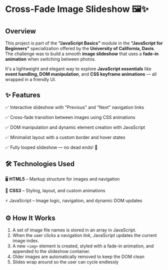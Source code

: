 <h1>Cross-Fade Image Slideshow 🖼️✨</h1>
<h2>Overview</h2>
<p>
  This project is part of the <strong>“JavaScript Basics”</strong> module in the <strong>“JavaScript for Beginners”</strong> specialization offered by the <strong>University of California, Davis</strong>. The challenge was to build a smooth <strong>image slideshow</strong> that uses a <strong>fade-in animation</strong> when switching between photos.
</p>
<p>
  It's a lightweight and elegant way to explore <strong>JavaScript essentials</strong> like <strong>event handling, DOM manipulation</strong>, and <strong>CSS keyframe animations</strong> — all wrapped in a friendly UI.
</p>
<h2>✨ Features</h2>
<p>
  ✅ Interactive slideshow with "Previous" and "Next" navigation links
</p>
<p>
  ✅ Cross-fade transition between images using CSS animations
</p>
<p>
  ✅ DOM manipulation and dynamic element creation with JavaScript
</p>
<p>
  ✅ Minimalist layout with a custom border and hover states
</p>
<p>
  ✅ Fully looped slideshow — no dead ends! 🔁
</p>
<h2>
  🛠️ Technologies Used
</h2>
<p>
  🖥️ <strong>HTML5</strong> – Markup structure for images and navigation
</p>
<p>
  🎨 <strong>CSS3</strong> – Styling, layout, and custom animations
</p>
<p>
  ⚡ JavaScript – Image logic, navigation, and dynamic DOM updates
</p>
<h2>
  ⚙️ How It Works
</h2>
<ol>
  <li>
    A set of image file names is stored in an array in JavaScript.
  </li>
  <li>
    When the user clicks a navigation link, JavaScript updates the current image index.
  </li>
  <li>
    A new <code>&lt;img&gt;</code> element is created, styled with a fade-in animation, and appended to the slideshow container.
  </li>
  <li>
    Older images are automatically removed to keep the DOM clean
  </li>
  <li>
    Slides wrap around so the user can cycle endlessly
  </li>
</ol>
